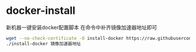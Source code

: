 # docker-install
新机器一键安装docker配置脚本
在命令中补齐镜像加速器地址即可

```bash
wget --no-check-certificate -O install-docker https://raw.githubusercontent.com/CCChieh/docker-install/master/install-docker && chmod +x install-docker
./install-docker 镜像加速器地址
```
